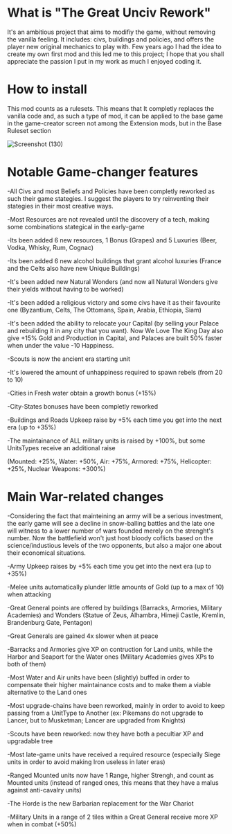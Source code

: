 # What is "The Great Unciv Rework"
It's an ambitious project that aims to modifiy the game, without removing the vanilla feeling. It includes: civs, buildings and policies, and offers the player new original mechanics to play with. Few years ago I had the idea to create my own first mod and this led me to this project; I hope that you shall appreciate the passion I put in my work as much I enjoyed coding it.



# How to install
This mod counts as a rulesets. This means that It completly replaces the vanilla code and, as such a type of mod, it can be applied to the base game in the game-creator screen not among the Extension mods, but in the Base Ruleset section

![Screenshot (130)](https://user-images.githubusercontent.com/102094544/220199396-d4b7b514-f521-4c37-8cd9-07aa77811ba0.png)


# Notable Game-changer features

-All Civs and most Beliefs and Policies have been completly reworked as such their game stategies. I suggest the players to try reinventing their stategies in their most creative ways.

-Most Resources are not revealed until the discovery of a tech, making some combinations stategical in the early-game

-Its been added 6 new resources, 1 Bonus (Grapes) and 5 Luxuries (Beer, Vodka, Whisky, Rum, Cognac)

-Its been added 6 new alcohol buildings that grant alcohol luxuries (France and the Celts also have new Unique Buildings) 

-It's been added new Natural Wonders (and now all Natural Wonders give their yields without having to be worked)

-It's been added a religious victory and some civs have it as their favourite one (Byzantium, Celts, The Ottomans, Spain, Arabia, Ethiopia, Siam)

-It's been added the ability to relocate your Capital (by selling your Palace and rebuilding it in any city that you want). Now We Love The King Day also give +15% Gold and Production in Capital, and Palaces are built 50% faster when under the value -10 Happiness.

-Scouts is now the ancient era starting unit

-It's lowered the amount of unhappiness required to spawn rebels (from 20 to 10)

-Cities in Fresh water obtain a growth bonus (+15%)

-City-States bonuses have been completly reworked

-Buildings and Roads Upkeep raise by +5% each time you get into the next era (up to +35%)

-The maintainance of ALL military units is raised by +100%, but some UnitsTypes receive an additional raise

(Mounted: +25%,
 Water: +50%,
 Air: +75%,
 Armored: +75%,
 Helicopter: +25%,
 Nuclear Weapons: +300%)
 
 
# Main War-related changes
  
-Considering the fact that mainteining an army will be a serious investment, the early game will see a decline in snow-balling battles and the late one will witness to a lower number of wars founded merely on the strenght's number. Now the battlefield won't just host bloody coflicts based on the science/industious levels of the two opponents, but also a major one about their economical situations.

-Army Upkeep raises by +5% each time you get into the next era (up to +35%)

-Melee units automatically plunder little amounts of Gold (up to a max of 10) when attacking

-Great General points are offered by buildings (Barracks, Armories, Military Academies) and Wonders (Statue of Zeus, Alhambra, Himeji Castle, Kremlin, Brandenburg Gate, Pentagon)

-Great Generals are gained 4x slower when at peace

-Barracks and Armories give XP on contruction for Land units, while the Harbor and Seaport for the Water ones (Military Academies gives XPs to both of them)

-Most Water and Air units have been (slightly) buffed in order to compensate their higher maintainance costs and to make them a viable alternative to the Land ones
 
 -Most upgrade-chains have been reworked, mainly in order to avoid to keep passing from a UnitType to Another (ex: Pikemans do not upgrade to Lancer, but to Musketman; Lancer are upgraded from Knights)
 
 -Scouts have been reworked: now they have both a pecultiar XP and upgradable tree
 
 -Most late-game units have received a required resource (especially Siege units in order to avoid making Iron useless in later eras)
 
 -Ranged Mounted units now have 1 Range, higher Strengh, and count as Mounted units (instead of ranged ones, this means that they have a malus against anti-cavalry units)
 
 -The Horde is the new Barbarian replacement for the War Chariot
 
 -Military Units in a range of 2 tiles within a Great General receive more XP when in combat (+50%)
